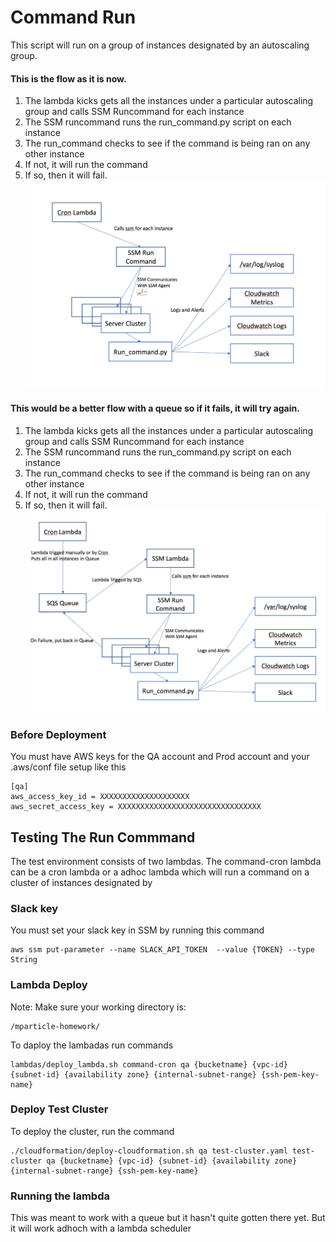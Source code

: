 # Command Run

This script will run on a group of instances designated by an autoscaling group.

#### This is the flow as it is now.
1. The lambda kicks gets all the instances under a particular autoscaling group and calls SSM Runcommand for each instance
1. The SSM runcommand runs the run_command.py script on each instance
1. The run_command checks to see if the command is being ran on any other instance
1. If not, it will run the command
1. If so, then it will fail.
![RunCommand](images/RunCommand_Flow.jpg)

#### This would be a better flow with a queue so if it fails, it will try again.
1. The lambda kicks gets all the instances under a particular autoscaling group and calls SSM Runcommand for each instance
1. The SSM runcommand runs the run_command.py script on each instance
1. The run_command checks to see if the command is being ran on any other instance
1. If not, it will run the command
1. If so, then it will fail.
![RunCommand](images/RunCommand_Flow_with_Queue.jpg)

### Before Deployment
You must have AWS keys for the QA account and Prod account and your .aws/conf file setup like this
```
[qa]
aws_access_key_id = XXXXXXXXXXXXXXXXXXXX
aws_secret_access_key = XXXXXXXXXXXXXXXXXXXXXXXXXXXXXXXX
```


## Testing The Run Commmand

The test environment consists of two lambdas.
The command-cron lambda can be a cron lambda or a adhoc lambda which will run a command on a cluster of instances
designated by

### Slack key
You must set your slack key in SSM by running this command

```
aws ssm put-parameter --name SLACK_API_TOKEN  --value {TOKEN} --type String
```

### Lambda Deploy

Note: Make sure your working directory is:
```
/mparticle-homework/
```

To daploy the lambadas run commands

```
lambdas/deploy_lambda.sh command-cron qa {bucketname} {vpc-id} {subnet-id} {availability zone} {internal-subnet-range} {ssh-pem-key-name}

```

### Deploy Test Cluster

To deploy the cluster, run the command

```
./cloudformation/deploy-cloudformation.sh qa test-cluster.yaml test-cluster qa {bucketname} {vpc-id} {subnet-id} {availability zone} {internal-subnet-range} {ssh-pem-key-name}
```


### Running the lambda
This was meant to work with a queue but it hasn't quite gotten there yet. But it will work adhoch with a lambda scheduler